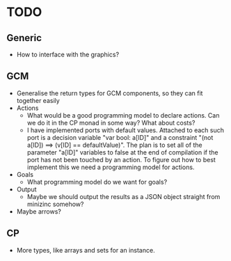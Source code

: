 # TODO

## Generic
* How to interface with the graphics?

## GCM
* Generalise the return types for GCM components,
  so they can fit together easily
* Actions
    * What would be a good programming model to
      declare actions. Can we do it in the CP
      monad in some way? What about costs?
    * I have implemented ports with default values.
      Attached to each such port is a decision variable
      "var bool: a[ID]" and a constraint "(not a[ID]) ==> (v[ID] == defaultValue)".
      The plan is to set all of the parameter "a[ID]" variables
      to false at the end of compilation if the port
      has not been touched by an action. To figure out how to
      best implement this we need a programming model for actions.
* Goals
    * What programming model do we want for goals?
* Output
    * Maybe we should output the results as a JSON
      object straight from minizinc somehow?
* Maybe arrows?

## CP
* More types, like arrays and sets for an instance.
